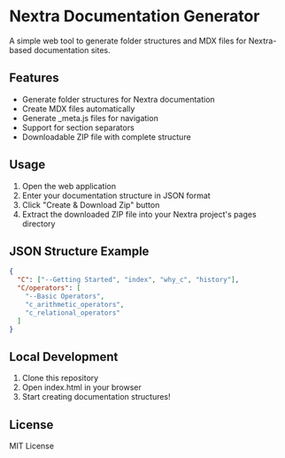 # Nextra Documentation Generator

A simple web tool to generate folder structures and MDX files for Nextra-based documentation sites.

## Features

- Generate folder structures for Nextra documentation
- Create MDX files automatically
- Generate \_meta.js files for navigation
- Support for section separators
- Downloadable ZIP file with complete structure

## Usage

1. Open the web application
2. Enter your documentation structure in JSON format
3. Click "Create & Download Zip" button
4. Extract the downloaded ZIP file into your Nextra project's pages directory

## JSON Structure Example

```json
{
  "C": ["--Getting Started", "index", "why_c", "history"],
  "C/operators": [
    "--Basic Operators",
    "c_arithmetic_operators",
    "c_relational_operators"
  ]
}
```

## Local Development

1. Clone this repository
2. Open index.html in your browser
3. Start creating documentation structures!

## License

MIT License
